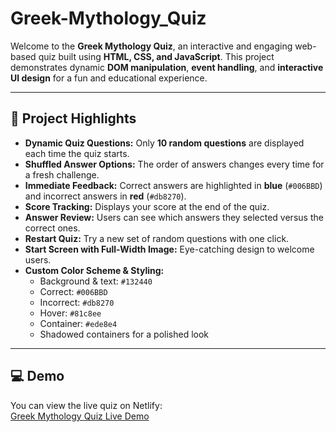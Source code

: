 # Greek-Mythology_Quiz
Welcome to the **Greek Mythology Quiz**, an interactive and engaging web-based quiz built using **HTML, CSS, and JavaScript**. This project demonstrates dynamic **DOM manipulation**, **event handling**, and **interactive UI design** for a fun and educational experience.

---

## 🎯 Project Highlights

- **Dynamic Quiz Questions:** Only **10 random questions** are displayed each time the quiz starts.  
- **Shuffled Answer Options:** The order of answers changes every time for a fresh challenge.  
- **Immediate Feedback:** Correct answers are highlighted in **blue** (`#006BBD`) and incorrect answers in **red** (`#db8270`).  
- **Score Tracking:** Displays your score at the end of the quiz.  
- **Answer Review:** Users can see which answers they selected versus the correct ones.  
- **Restart Quiz:** Try a new set of random questions with one click.  
- **Start Screen with Full-Width Image:** Eye-catching design to welcome users.  
- **Custom Color Scheme & Styling:**  
  - Background & text: `#132440`  
  - Correct: `#006BBD`  
  - Incorrect: `#db8270`  
  - Hover: `#81c8ee`  
  - Container: `#ede8e4`  
  - Shadowed containers for a polished look  

---

## 💻 Demo

You can view the live quiz on Netlify:  
[Greek Mythology Quiz Live Demo](https://greek-mythology-quiz.netlify.app/)